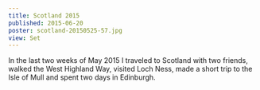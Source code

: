 ```yaml
---
title: Scotland 2015
published: 2015-06-20
poster: scotland-20150525-57.jpg
view: Set
---
```


In the last two weeks of May 2015 I traveled to Scotland with two friends, walked the West Highland Way, visited Loch Ness, made a short trip to the Isle of Mull and spent two days in Edinburgh.
